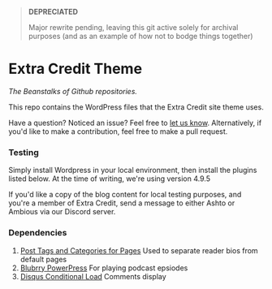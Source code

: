 >**DEPRECIATED**
>
>Major rewrite pending, leaving this git active solely for archival purposes (and as an example of how not to bodge things together)

# Extra Credit Theme
*The Beanstalks of Github repositories.*

This repo contains the WordPress files that the Extra Credit site theme uses.

Have a question? Noticed an issue? Feel free to [let us know](https://github.com/Ashto10/Extra-Credit-Theme/issues). Alternatively, if you'd like to make a contribution, feel free to make a pull request.

### Testing
Simply install Wordpress in your local environment, then install the plugins listed below. At the time of writing, we're using version 4.9.5

If you'd like a copy of the blog content for local testing purposes, and you're a member of Extra Credit, send a message to either Ashto or Ambious via our Discord server.

### Dependencies
1. [Post Tags and Categories for Pages](https://wordpress.org/plugins/post-tags-and-categories-for-pages/)  Used to separate reader bios from default pages
2. [Blubrry PowerPress](https://wordpress.org/plugins/powerpress/) For playing podcast epsiodes
3. [Disqus Conditional Load](https://wordpress.org/plugins/disqus-conditional-load/) Comments display
